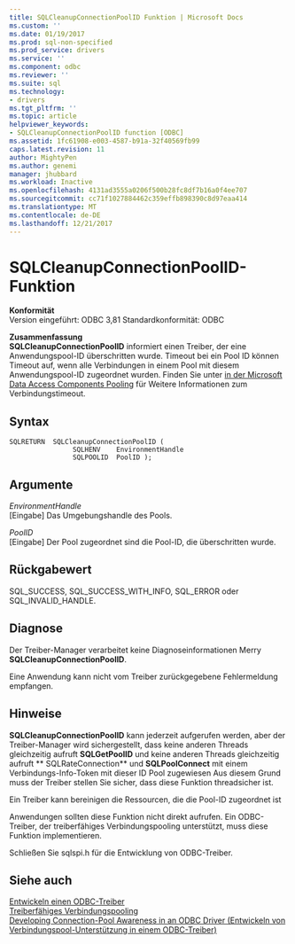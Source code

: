 ```yaml
---
title: SQLCleanupConnectionPoolID Funktion | Microsoft Docs
ms.custom: ''
ms.date: 01/19/2017
ms.prod: sql-non-specified
ms.prod_service: drivers
ms.service: ''
ms.component: odbc
ms.reviewer: ''
ms.suite: sql
ms.technology:
- drivers
ms.tgt_pltfrm: ''
ms.topic: article
helpviewer_keywords:
- SQLCleanupConnectionPoolID function [ODBC]
ms.assetid: 1fc61908-e003-4587-b91a-32f40569fb99
caps.latest.revision: 11
author: MightyPen
ms.author: genemi
manager: jhubbard
ms.workload: Inactive
ms.openlocfilehash: 4131ad3555a0206f500b28fc8df7b16a0f4ee707
ms.sourcegitcommit: cc71f1027884462c359effb898390c8d97eaa414
ms.translationtype: MT
ms.contentlocale: de-DE
ms.lasthandoff: 12/21/2017
---
```

# <a name="sqlcleanupconnectionpoolid-function"></a>SQLCleanupConnectionPoolID-Funktion
**Konformität**  
 Version eingeführt: ODBC 3,81 Standardkonformität: ODBC  
  
 **Zusammenfassung**  
 **SQLCleanupConnectionPoolID** informiert einen Treiber, der eine Anwendungspool-ID überschritten wurde. Timeout bei ein Pool ID können Timeout auf, wenn alle Verbindungen in einem Pool mit diesem Anwendungspool-ID zugeordnet wurden. Finden Sie unter [in der Microsoft Data Access Components Pooling](http://msdn.microsoft.com/library/ms810829.aspx) für Weitere Informationen zum Verbindungstimeout.  
  
## <a name="syntax"></a>Syntax  
  
```  
SQLRETURN  SQLCleanupConnectionPoolID (  
                SQLHENV    EnvironmentHandle  
                SQLPOOLID  PoolID );  
```  
  
## <a name="arguments"></a>Argumente  
 *EnvironmentHandle*  
 [Eingabe] Das Umgebungshandle des Pools.  
  
 *PoolID*  
 [Eingabe] Der Pool zugeordnet sind die Pool-ID, die überschritten wurde.  
  
## <a name="returns"></a>Rückgabewert  
 SQL_SUCCESS, SQL_SUCCESS_WITH_INFO, SQL_ERROR oder SQL_INVALID_HANDLE.  
  
## <a name="diagnostics"></a>Diagnose  
 Der Treiber-Manager verarbeitet keine Diagnoseinformationen Merry **SQLCleanupConnectionPoolID**.  
  
 Eine Anwendung kann nicht vom Treiber zurückgegebene Fehlermeldung empfangen.  
  
## <a name="remarks"></a>Hinweise  
 **SQLCleanupConnectionPoolID** kann jederzeit aufgerufen werden, aber der Treiber-Manager wird sichergestellt, dass keine anderen Threads gleichzeitig aufruft **SQLGetPoolID** und keine anderen Threads gleichzeitig aufruft ** SQLRateConnection** und **SQLPoolConnect** mit einem Verbindungs-Info-Token mit dieser ID Pool zugewiesen Aus diesem Grund muss der Treiber stellen Sie sicher, dass diese Funktion threadsicher ist.  
  
 Ein Treiber kann bereinigen die Ressourcen, die die Pool-ID zugeordnet ist  
  
 Anwendungen sollten diese Funktion nicht direkt aufrufen. Ein ODBC-Treiber, der treiberfähiges Verbindungspooling unterstützt, muss diese Funktion implementieren.  
  
 Schließen Sie sqlspi.h für die Entwicklung von ODBC-Treiber.  
  
## <a name="see-also"></a>Siehe auch  
 [Entwickeln einen ODBC-Treiber](../../../odbc/reference/develop-driver/developing-an-odbc-driver.md)   
 [Treiberfähiges Verbindungspooling](../../../odbc/reference/develop-app/driver-aware-connection-pooling.md)   
 [Developing Connection-Pool Awareness in an ODBC Driver (Entwickeln von Verbindungspool-Unterstützung in einem ODBC-Treiber)](../../../odbc/reference/develop-driver/developing-connection-pool-awareness-in-an-odbc-driver.md)

